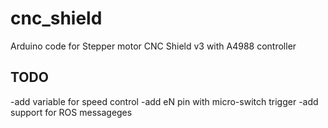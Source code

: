 # cnc_shield
Arduino code for Stepper motor CNC Shield v3 with A4988 controller 

## TODO
-add variable for speed control 
-add eN pin with micro-switch trigger 
-add support for ROS messageges
